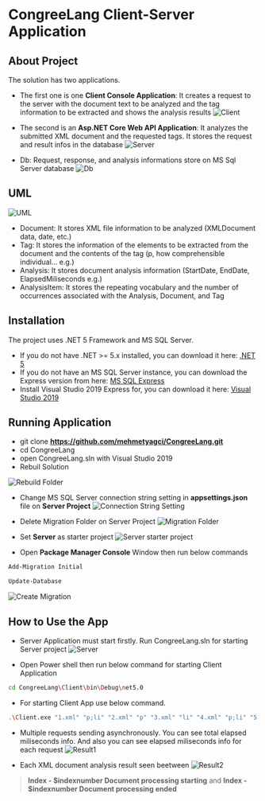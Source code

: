 # CongreeLang Client-Server Application
## About Project
The solution has two applications. 
- The first one is one **Client Console Application**: It creates a request to the server with the document text to be analyzed and the tag information to be extracted and shows the analysis results
![Client](https://github.com/mehmetyagci/CongreeLang/blob/master/screehshots/1ClientApp.png)

- The second is an **Asp.NET Core Web API Application**: It analyzes the submitted XML document and the requested tags. It stores the request and result infos in the database
![Server](https://github.com/mehmetyagci/CongreeLang/blob/master/screehshots/2Server.png)

- Db: Request, response, and analysis informations store on MS Sql Server database
![Db](https://github.com/mehmetyagci/CongreeLang/blob/master/screehshots/3Db.png)

## UML
![UML](https://github.com/mehmetyagci/CongreeLang/blob/master/screehshots/4UML_Diagram.png)
 - Document: It stores XML file information to be analyzed (XMLDocument data, date, etc.)
 - Tag: It stores the information of the elements to be extracted from the document and the contents of the tag (p, how comprehensible individual...  e.g.)
 - Analysis: It stores document analysis information (StartDate, EndDate, ElapsedMiliseconds e.g.)
 - AnalysisItem: It stores the repeating vocabulary and the number of occurrences associated with the Analysis, Document, and Tag

## Installation 
The project uses .NET 5 Framework and MS SQL Server. 
 - If you do not have .NET >= 5.x installed, you can download it here: [.NET 5](https://dotnet.microsoft.com/download/dotnet/5.0)
 - If you do not have an MS SQL Server instance, you can download the Express version from here: [MS SQL Express](https://www.microsoft.com/tr-tr/sql-server/sql-server-downloads)
 - Install Visual Studio 2019 Express for, you can download it here: [Visual Studio 2019](https://visualstudio.microsoft.com/tr/vs/express/) 

## Running Application
 - git clone **https://github.com/mehmetyagci/CongreeLang.git**
 - cd CongreeLang
 - open CongreeLang.sln with Visual Studio 2019
 - Rebuil Solution

![Rebuild Folder](https://github.com/mehmetyagci/CongreeLang/blob/master/screehshots/7Rebuild.png)

 - Change MS SQL Server connection string setting in **appsettings.json** file on **Server Project**
![Connection String Setting](https://github.com/mehmetyagci/CongreeLang/blob/master/screehshots/5ConnString.png)

 - Delete Migration Folder on Server Project
![Migration Folder](https://github.com/mehmetyagci/CongreeLang/blob/master/screehshots/6DeleteMigrationFolder.png)

 - Set **Server** as starter project
![Server starter project](https://github.com/mehmetyagci/CongreeLang/blob/master/screehshots/8SetServerStarterProject.png)

 - Open **Package Manager Console** Window then run below commands
 ```bash
 Add-Migration Initial 
 ```

 ```bash
 Update-Database 
 ```
![Create Migration](https://github.com/mehmetyagci/CongreeLang/blob/master/screehshots/9CreateMigration.png)


## How to Use the App
 - Server Application must start firstly. Run CongreeLang.sln for starting Server project
![Server](https://github.com/mehmetyagci/CongreeLang/blob/master/screehshots/2Server.png)

- Open Power shell then run below command for starting Client Application
 ```bash
 cd CongreeLang\Client\bin\Debug\net5.0
  ```

- For starting Client App use below command.
 ```bash
.\Client.exe "1.xml" "p;li" "2.xml" "p" "3.xml" "li" "4.xml" "p;li" "5.xml" "p" "6.xml" "li" "7.xml" "p;li" "8.xml" "p" "9.xml" "li"
 ```

- Multiple requests sending asynchronously. You can see total elapsed miliseconds info. And also you can see elapsed miliseconds info for each request 
![Result1](https://github.com/mehmetyagci/CongreeLang/blob/master/screehshots/10Result.png)

- Each XML document analysis result seen beetween 
![Result2](https://github.com/mehmetyagci/CongreeLang/blob/master/screehshots/11Result.png)
>**Index - $indexnumber Document processing starting** 
and 
>**Index - $indexnumber Document processing ended**